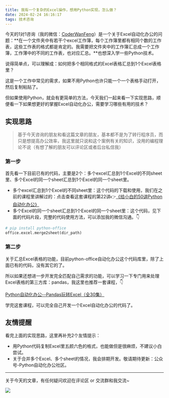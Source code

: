 ```yaml
---
title: 我有一个复杂的Excel操作，想用Python实现，怎么做？
date: 2024-02-24 16:16:17
tags: 技术咨询
---
```



今天的1对1咨询（我的微信：[CoderWanFeng](http://www.python4office.cn/wechat-qrcode/)）是一个关于Excel自动化办公的问题：**在一个文件夹中有若干个excel工作簿，每个工作簿里都有相同个数的工作表，这些工作表的格式都是肯定的。我需要把文件夹中的工作簿汇总成一个工作簿，工作薄中的不同的工作表，也对应汇总。**也想深入学一些Python技术。

说得简单点，可以理解成：如何把多个相同格式的Excel表格汇总到1个Excel表格里？

这是一个工作中常见的需求，如果不用Python也许只能一个一个表格手动打开，然后复制粘贴了。

但如果使用Python，就会有更简单的方法，今天我们一起来看一下实现思路，顺便看一下如果想更好的掌握Excel自动化办公，需要学习哪些有用的技术？

## 实现思路

> 基于今天咨询的朋友和看这篇文章的朋友，基本都不是为了转行程序员，而只是想提高办公效率，我这里就只说和这个案例有关的知识，没用的编程理论不说（有想了解的朋友可以评论区或者后台私信我）


### 第一步

首先看一下目前已有的代码，主要是2个：多个excel汇总到1个Excel的不同sheet里、多个Excel的同一个sheet汇总到1个Excel的同一个sheet里。


- 多个excel汇总到1个Excel的不同sheet里：这个代码的下载和使用，我们在之前的课程里讲解过的：点击查看这套课程的第22讲👉[《给小白的50讲Python自动化办公》](https://mp.weixin.qq.com/s/lOx4cAp9AllsCrhsUqVn8g)
- 多个Excel的同一个sheet汇总到1个Excel的同一个sheet里：这个代码，见下面的代码片段，完整的代码使用方法，可以添加我的微信沟通。👇

```python
# pip install python-office
office.excel.merge2sheet(dir_path)
```


### 第二步

关于汇总Excel表格的功能，目前python-office自动化办公这个代码库里，除了上面已有的代码，没有其它的了。

所以如果还想进一步开发完全匹配自己需求的功能，可以学习一下专门用来处理Excel表格的第三方库：pandas，我这里也推荐一套课程，👇

[Python自动化办公--Pandas玩转Excel（全30集）](https://www.bilibili.com/video/BV1hk4y1C73S/?spm_id_from=333.999.0.0&vd_source=ca20bb8763fcb18660aa74d7a87234fa)


学完这套课程，可以完全自己开发一个Excel自动化办公的代码了。


## 友情提醒

看完上面的实现思路，这里再补充2个友情提示：

- 用Python代码复制Excel里五颜六色的格式，也能做但是很麻烦，不建议小白尝试。
- 关于合并多个Excel、多个sheet的情况，我会排期开发。敬请期待更新：公众号-Python自动化办公社区。


-----

关于今天的文章，有任何疑问欢迎在评论区 or 交流群和我交流~

![](https://www.python-office.com/assets/img/0816.27540085.jpg)


